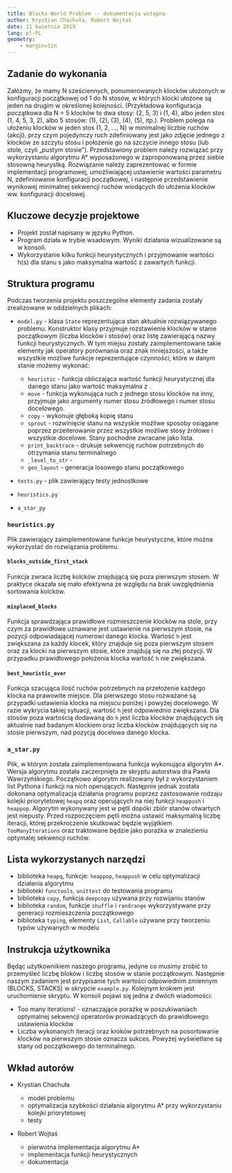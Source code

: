 ```yaml
---
title: Blocks World Problem -- dokumentacja wstępna
author: Krystian Chachuła, Robert Wojtaś
date: 11 kwietnia 2019
lang: pl-PL
geometry:
    - margin=1in
---
```

## Zadanie do wykonania

Załóżmy, że mamy N sześciennych, ponumerowanych klocków ułożonych w konfiguracji początkowej od 1 do N stosów, w których klocki ułożone są jeden na drugim w określonej kolejności. 
(Przykładowa konfiguracja początkowa dla N = 5 klocków to dwa stosy: (2, 5, 3) i (1, 4), albo jeden stos (1, 4, 5, 3, 2), albo 5 stosów: (1), (2), (3), (4), (5), itp.). 
Problem polega na ułożeniu klocków w jeden stos (1, 2, …, N) w minimalnej liczbie ruchów (akcji), przy czym pojedynczy ruch zdefiniowany jest jako zdjęcie jednego z klocków ze szczytu 
stosu i położenie go na szczycie innego stosu (lub stole, czyli „pustym stosie”). Przedstawiony problem należy rozwiązać przy wykorzystaniu algorytmu A* wyposażonego w zaproponowaną 
przez siebie stosowną heurystką. Rozwiązanie należy zaprezentować w formie implementacji programowej, umożliwiającej ustawienie wartości parametru N, zdefiniowanie konfiguracji 
początkowej, i następnie przedstawienie wynikowej minimalnej sekwencji ruchów wiodących do ułożenia klocków ww. konfiguracji docelowej.

## Kluczowe decyzje projektowe

* Projekt został napisany w języku Python.
* Program działa w trybie wsadowym. Wyniki działania wizualizowane są w konsoli.
* Wykorzystanie kilku funkcji heurystycznych i przyjmowanie wartości h(s) dla stanu s jako maksymalna wartość z zawartych funkcji.

## Struktura programu

Podczas tworzenia projektu poszczególne elementy zadania zostały zrealizowane w oddzielnych plikach:

* `model.py` - klasa `State` reprezentująca stan aktualnie rozwiązywanego problemu. Konstruktor klasy przyjmuje rozstawienie klocków w stanie początkowym (liczba klocków i stosów) oraz listę zawierającą nazwy funkcji heurystycznych.
 W tym miejsu zostały zaimplementowane takie elementy jak operatory porównania oraz znak mniejszości, a także wszystkie możliwe funkcje reprezentujące czynności, które w danym 
 stanie możemy wykonać:
	* `heuristic` - funkcja obliczająca wartość funkcji heurystycznej dla danego stanu jako wartość maksymalna z .
	* `move` - funkcja wykonująca ruch z jednego stosu klocków na inny, przyjmuje jako argumenty numer stosu źródłowego i numer stosu docelowego.
	* `copy` - wykonuje głęboką kopię stanu 
	* `sprout` - rozwinięcie stanu na wszyskie możliwe sposoby osiągane poprzez przeiterowanie przez wszystkie możliwe stosy źrółowe i wszystkie docelowe. Stany pochodne zwracane jako lista.
	* `print_backtrace` - drukuje sekwencję ruchów potrzebnych do otrzymania stanu terminalnego
	* `_level_to_str` -
	* `gen_layout` - generacja losowego stanu początkowego	

* `tests.py` - plik zawierający testy jednostkowe	
* `heuristics.py` 
* `a_star_py`

### `heuristics.py` 

Plik zawierający zaimplementowane funkcje heurystyczne, które można wykorzystać do rozwiązania problemu.

#### `blocks_outside_first_stack`

Funkcja zwraca liczbę kolcków znajdującą się poza pierwszym stosem. W praktyce okazała się mało efektywna ze względu na brak uwzględnienia sortowania kolcków.

#### `misplaced_blocks`

Funkcja sprawdzająca prawidłowe rozmieszczenie klocków na stole, przy czym za prawidłowe uznawane jest ustawienie na pierwszym stosie, na pozycji odpowiadającej numerowi 
danego klocka. Wartość `h` jest zwiększana za każdy klocek, który znajduje się poza pierwszym stosem oraz za klocki na pierwszym stosie, które znajdują się na złej pozycji. 
W przypadku prawidłowego położenia klocka wartość `h` nie zwiększana.

#### `best_heuristic_ever`

Funkcja szacująca ilość ruchów potrzebnych na przełożenie każdego klocka na prawowite miejsce. Dla pierwszego stosu rozważane są przypadki ustawienia klocka na miejscu 
poniżej i powyżej docelowego. W razie wykrycia takiej sytuacji, wartość `h` jest odpowiednio zwiększana. Dla stosów poza wartością dodawaną do `h` jest liczba klocków 
znajdujących się aktualnie nad badanym klockiem oraz liczba klocków znajdujących się na stosie pierwszym, nad pozycją docelowa danego klocka. 

### `a_star.py`

Plik, w którym została zaimplementowana funkcja wykonująca algorytm A*. Wersja algorytmu została zaczerpnięta ze skryptu autorstwa dra Pawła Wawrzyńśkiego. Początkowo algorytm 
realizowany był z wykorzystaniem list Pythona i funkcji na nich operujących. Następnie jednak została dokonana optymalizacja działania programu poprzez zastosowanie rodzaju kolejki
priorytetowej `heapq` oraz operujących na niej funkcji `heappush` i `heappop`. Algorytm wykonywany jest w pętli dopóki zbiór stanów otwartych jest niepusty. Przed rozpoczęciem pętli
można ustawić maksymalną liczbę iteracji, której przekroczenie skutkować będzie wyjątkiem `TooManyIterations` oraz traktowane będzie jako porażka w znalezieniu optymalej sekwencji ruchów.

## Lista wykorzystanych narzędzi

* biblioteka `heapq`, funkcje: `heappop`, `heappush` w celu optymalizacji działania algorytmu
* biblioteki `functools`, `unittest` do testowania programu
* biblioteka `copy`, funkcja `deepcopy` używana przy rozwijaniu stanów
* biblioteka `random`, funkcje `shuffle` i `randrange` wykorzystywane przy generacji rozmieszczenia początkowego
* biblioteka `typing`, elementy `List`, `Callable` używane przy tworzeniu typów używanych w modelu 

## Instrukcja użytkownika

Będąc użytkownikiem naszego programu, jedyne co musimy zrobić to przemyśleć liczbę bloków i liczbę stosów w stanie początkowym. Następnie naszym zadaniem jest przypisanie tych wartości 
odpowiednim zmiennym (BLOCKS, STACKS) w skrypcie `example.py`. Kolejnym krokiem jest uruchomienie skryptu. W konsoli pojawi się jedna z dwóch wiadomości:

* Too many iterations! - oznaczające porażkę w poszukiwaniach optymalnej sekwencji operatorów prowadzących do prawidłowego ustawienia klocków
* Liczba wykonanych iteracji oraz kroków potrzebnych na posortowanie klocków na pierwszym stosie oznacza sukces. Powyżej wyświetlane są stany od początkowego do terminalnego. 

## Wkład autorów

* Krystian Chachuła
	* model problemu
	* optymalizacja szybkości działania algorytmu A* przy wykorzystaniu kolejki priorytetowej
	* testy
	
* Robert Wojtaś
	* pierwotna implementacja algorytmu A*
	* implementacja funkcji heurystycznych
	* dokumentacja